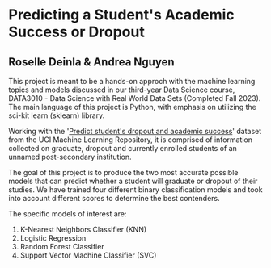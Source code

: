 # Predicting a Student's Academic Success or Dropout
## Roselle Deinla & Andrea Nguyen

This project is meant to be a hands-on approch with the machine learning topics and models discussed in our third-year Data Science course, DATA3010 - Data Science with Real World Data Sets (Completed Fall 2023). The main language of this project is Python, with emphasis on utilizing the sci-kit learn (sklearn) library.

Working with the '[Predict student's dropout and academic success](https://archive.ics.uci.edu/dataset/697/predict+students+dropout+and+academic+success)' dataset from the UCI Machine Learning Repository, it is comprised of information collected on graduate, dropout and currently enrolled students of an unnamed post-secondary institution. 

The goal of this project is to produce the two most accurate possible models that can predict whether a student will graduate or dropout of their studies. 
We have trained four different binary classification models and took into account different scores to determine the best contenders.

The specific models of interest are:

1. K-Nearest Neighbors Classifier (KNN)
2. Logistic Regression
3. Random Forest Classifier
4. Support Vector Machine Classifier (SVC)

